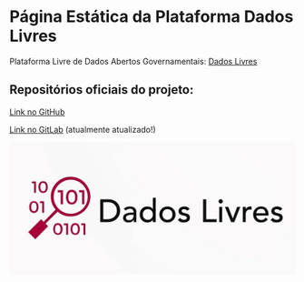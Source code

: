 # Página Estática da Plataforma Dados Livres

Plataforma Livre de Dados Abertos Governamentais: [Dados Livres](dadoslivres.org)

## Repositórios oficiais do projeto:
[Link no GitHub](https://github.com/pbaesse/plataforma-livre-dados-abertos)

[Link no GitLab](https://gitlab.com/pbaesse/dados-livres) (atualmente atualizado!)

![imagem da logo provisória dados livres](logoprovisoria.jpg)

